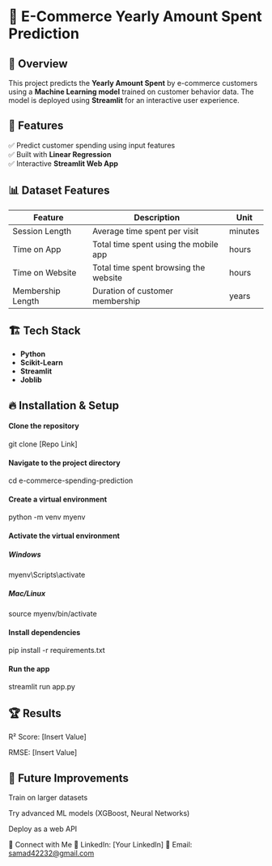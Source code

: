 # 🛒 E-Commerce Yearly Amount Spent Prediction

## 📌 Overview  
This project predicts the **Yearly Amount Spent** by e-commerce customers using a **Machine Learning model** trained on customer behavior data. The model is deployed using **Streamlit** for an interactive user experience.

## 🚀 Features  
✅ Predict customer spending using input features  
✅ Built with **Linear Regression**  
✅ Interactive **Streamlit Web App**  

## 📊 Dataset Features  
| Feature             | Description                                    | Unit   |
|---------------------|-----------------------------------------------|--------|
| Session Length     | Average time spent per visit                  | minutes |
| Time on App       | Total time spent using the mobile app         | hours  |
| Time on Website   | Total time spent browsing the website         | hours  |
| Membership Length | Duration of customer membership               | years  |

## 🏗️ Tech Stack  
- **Python**  
- **Scikit-Learn**  
- **Streamlit**  
- **Joblib**  

## 🔥 Installation & Setup 


#### Clone the repository
git clone [Repo Link]

#### Navigate to the project directory
cd e-commerce-spending-prediction

#### Create a virtual environment
python -m venv myenv

#### Activate the virtual environment
##### Windows
myenv\Scripts\activate
##### Mac/Linux
source myenv/bin/activate

#### Install dependencies
pip install -r requirements.txt

#### Run the app
streamlit run app.py


## 🏆 Results
R² Score: [Insert Value]

RMSE: [Insert Value]

## 🎯 Future Improvements
Train on larger datasets

Try advanced ML models (XGBoost, Neural Networks)

Deploy as a web API

📌 Connect with Me
🔗 LinkedIn: [Your LinkedIn]
📧 Email: samad42232@gmail.com
